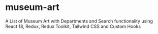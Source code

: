 # museum-art
A List of Museum Art with Departments and Search functionality using React 18, Redux, Redux Toolkit, Tailwind CSS and Custom Hooks
